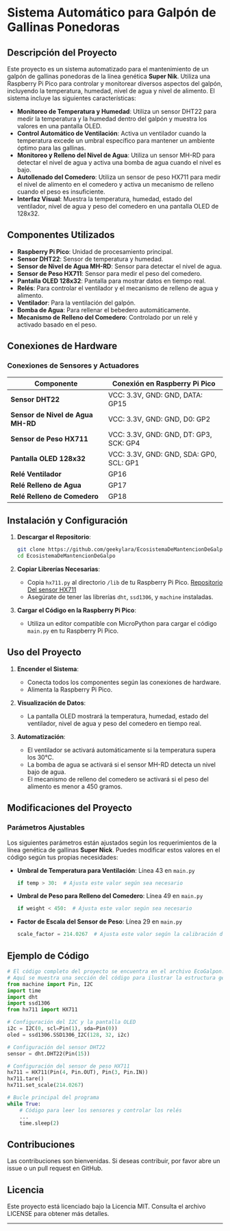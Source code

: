 # Sistema Automático para Galpón de Gallinas Ponedoras

## Descripción del Proyecto

Este proyecto es un sistema automatizado para el mantenimiento de un galpón de gallinas ponedoras de la línea genética **Super Nik**. Utiliza una Raspberry Pi Pico para controlar y monitorear diversos aspectos del galpón, incluyendo la temperatura, humedad, nivel de agua y nivel de alimento. El sistema incluye las siguientes características:

- **Monitoreo de Temperatura y Humedad**: Utiliza un sensor DHT22 para medir la temperatura y la humedad dentro del galpón y muestra los valores en una pantalla OLED.
- **Control Automático de Ventilación**: Activa un ventilador cuando la temperatura excede un umbral específico para mantener un ambiente óptimo para las gallinas.
- **Monitoreo y Relleno del Nivel de Agua**: Utiliza un sensor MH-RD para detectar el nivel de agua y activa una bomba de agua cuando el nivel es bajo.
- **Autollenado del Comedero**: Utiliza un sensor de peso HX711 para medir el nivel de alimento en el comedero y activa un mecanismo de relleno cuando el peso es insuficiente.
- **Interfaz Visual**: Muestra la temperatura, humedad, estado del ventilador, nivel de agua y peso del comedero en una pantalla OLED de 128x32.

## Componentes Utilizados

- **Raspberry Pi Pico**: Unidad de procesamiento principal.
- **Sensor DHT22**: Sensor de temperatura y humedad.
- **Sensor de Nivel de Agua MH-RD**: Sensor para detectar el nivel de agua.
- **Sensor de Peso HX711**: Sensor para medir el peso del comedero.
- **Pantalla OLED 128x32**: Pantalla para mostrar datos en tiempo real.
- **Relés**: Para controlar el ventilador y el mecanismo de relleno de agua y alimento.
- **Ventilador**: Para la ventilación del galpón.
- **Bomba de Agua**: Para rellenar el bebedero automáticamente.
- **Mecanismo de Relleno del Comedero**: Controlado por un relé y activado basado en el peso.

## Conexiones de Hardware

### Conexiones de Sensores y Actuadores

| Componente                | Conexión en Raspberry Pi Pico |
|---------------------------|------------------------------|
| **Sensor DHT22**          | VCC: 3.3V, GND: GND, DATA: GP15 |
| **Sensor de Nivel de Agua MH-RD** | VCC: 3.3V, GND: GND, D0: GP2 |
| **Sensor de Peso HX711**  | VCC: 3.3V, GND: GND, DT: GP3, SCK: GP4 |
| **Pantalla OLED 128x32**  | VCC: 3.3V, GND: GND, SDA: GP0, SCL: GP1 |
| **Relé Ventilador**       | GP16 |
| **Relé Relleno de Agua**  | GP17 |
| **Relé Relleno de Comedero** | GP18 |

## Instalación y Configuración

1. **Descargar el Repositorio**:
   ```bash
   git clone https://github.com/geekylara/EcosistemaDeMantencionDeGalpon.git
   cd EcosistemaDeMantencionDeGalpo
   ```

2. **Copiar Librerías Necesarias**:
   - Copia `hx711.py` al directorio `/lib` de tu Raspberry Pi Pico. <a rel="noreferrer" target="_new" href="https://github.com/robert-hh/hx711">Repositorio Del sensor HX711</a>
   - Asegúrate de tener las librerías `dht`, `ssd1306`, y `machine` instaladas.

3. **Cargar el Código en la Raspberry Pi Pico**:
   - Utiliza un editor compatible con MicroPython para cargar el código `main.py` en tu Raspberry Pi Pico.

## Uso del Proyecto

1. **Encender el Sistema**:
   - Conecta todos los componentes según las conexiones de hardware.
   - Alimenta la Raspberry Pi Pico.

2. **Visualización de Datos**:
   - La pantalla OLED mostrará la temperatura, humedad, estado del ventilador, nivel de agua y peso del comedero en tiempo real.

3. **Automatización**:
   - El ventilador se activará automáticamente si la temperatura supera los 30°C.
   - La bomba de agua se activará si el sensor MH-RD detecta un nivel bajo de agua.
   - El mecanismo de relleno del comedero se activará si el peso del alimento es menor a 450 gramos.

## Modificaciones del Proyecto

### Parámetros Ajustables

Los siguientes parámetros están ajustados según los requerimientos de la línea genética de gallinas **Super Nick**. Puedes modificar estos valores en el código según tus propias necesidades:

- **Umbral de Temperatura para Ventilación**: Línea 43 en `main.py`
  ```python
  if temp > 30:  # Ajusta este valor según sea necesario
  ```

- **Umbral de Peso para Relleno del Comedero**: Línea 49 en `main.py`
  ```python
  if weight < 450:  # Ajusta este valor según sea necesario
  ```

- **Factor de Escala del Sensor de Peso**: Línea 29 en `main.py`
  ```python
  scale_factor = 214.0267  # Ajusta este valor según la calibración de tu sensor
  ```

## Ejemplo de Código

```python
# El código completo del proyecto se encuentra en el archivo EcoGalpon.py.
# Aquí se muestra una sección del código para ilustrar la estructura general.
from machine import Pin, I2C
import time
import dht
import ssd1306
from hx711 import HX711

# Configuración del I2C y la pantalla OLED
i2c = I2C(0, scl=Pin(1), sda=Pin(0))
oled = ssd1306.SSD1306_I2C(128, 32, i2c)

# Configuración del sensor DHT22
sensor = dht.DHT22(Pin(15))

# Configuración del sensor de peso HX711
hx711 = HX711(Pin(4, Pin.OUT), Pin(3, Pin.IN))
hx711.tare()
hx711.set_scale(214.0267)

# Bucle principal del programa
while True:
    # Código para leer los sensores y controlar los relés
    ...
    time.sleep(2)
```

## Contribuciones

Las contribuciones son bienvenidas. Si deseas contribuir, por favor abre un issue o un pull request en GitHub.

## Licencia

Este proyecto está licenciado bajo la Licencia MIT. Consulta el archivo LICENSE para obtener más detalles.

---
